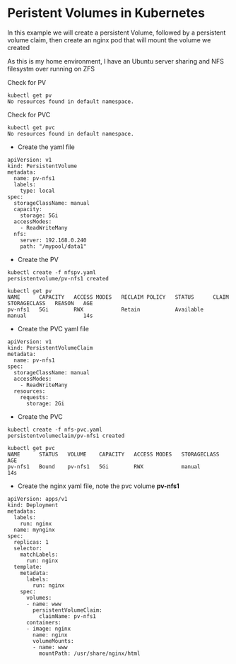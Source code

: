 # Peristent Volumes in Kubernetes

In this example we will create a persistent Volume, followed by a persistent volume
claim, then create an nginx pod that will mount the volume we created

As this is my home environment, I have an Ubuntu server sharing and NFS filesystm over running on ZFS

Check for PV
```
kubectl get pv
No resources found in default namespace. 
```
Check for PVC
```
kubectl get pvc
No resources found in default namespace.
```

* Create the yaml file
```
apiVersion: v1
kind: PersistentVolume
metadata:
  name: pv-nfs1
  labels:
    type: local
spec:
  storageClassName: manual
  capacity:
    storage: 5Gi
  accessModes:
    - ReadWriteMany
  nfs:
    server: 192.168.0.240
    path: "/mypool/data1"
```

* Create the PV
```
kubectl create -f nfspv.yaml
persistentvolume/pv-nfs1 created

kubectl get pv
NAME      CAPACITY   ACCESS MODES   RECLAIM POLICY   STATUS      CLAIM   STORAGECLASS   REASON   AGE
pv-nfs1   5Gi        RWX            Retain           Available           manual                  14s
```

* Create the PVC yaml file
```
apiVersion: v1
kind: PersistentVolumeClaim
metadata:
  name: pv-nfs1
spec:
  storageClassName: manual
  accessModes:
    - ReadWriteMany
  resources:
    requests:
      storage: 2Gi
```

* Create the PVC
```
kubectl create -f nfs-pvc.yaml
persistentvolumeclaim/pv-nfs1 created

kubectl get pvc
NAME      STATUS   VOLUME    CAPACITY   ACCESS MODES   STORAGECLASS   AGE
pv-nfs1   Bound    pv-nfs1   5Gi        RWX            manual         14s
```

* Create the nginx yaml file, note the pvc volume **pv-nfs1**
```
apiVersion: apps/v1
kind: Deployment
metadata:
  labels:
    run: nginx
  name: mynginx
spec:
  replicas: 1
  selector:
    matchLabels:
      run: nginx
  template:
    metadata:
      labels:
        run: nginx
    spec:
      volumes:
      - name: www
        persistentVolumeClaim:
          claimName: pv-nfs1
      containers:
      - image: nginx
        name: nginx
        volumeMounts:
        - name: www
          mountPath: /usr/share/nginx/html
```
